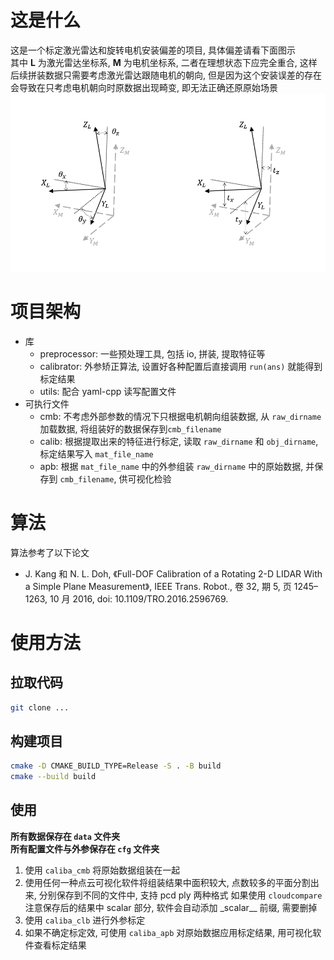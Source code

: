 # 这是什么

这是一个标定激光雷达和旋转电机安装偏差的项目, 具体偏差请看下面图示  
其中 **L** 为激光雷达坐标系, **M** 为电机坐标系, 二者在理想状态下应完全重合, 这样后续拼装数据只需要考虑激光雷达跟随电机的朝向, 但是因为这个安装误差的存在会导致在只考虑电机朝向时原数据出现畸变, 即无法正确还原原始场景
![](./README.d/外旋转激光雷达外参.png)

# 项目架构

- 库
  - preprocessor: 一些预处理工具, 包括 io, 拼装, 提取特征等
  - calibrator: 外参矫正算法, 设置好各种配置后直接调用 `run(ans)` 就能得到标定结果
  - utils: 配合 yaml-cpp 读写配置文件
- 可执行文件
  - cmb: 不考虑外部参数的情况下只根据电机朝向组装数据, 从 `raw_dirname` 加载数据, 将组装好的数据保存到`cmb_filename`
  - calib: 根据提取出来的特征进行标定, 读取 `raw_dirname` 和 `obj_dirname`, 标定结果写入 `mat_file_name`
  - apb: 根据 `mat_file_name` 中的外参组装 `raw_dirname` 中的原始数据, 并保存到 `cmb_filename`, 供可视化检验

# 算法

算法参考了以下论文

- J. Kang 和 N. L. Doh, 《Full-DOF Calibration of a Rotating 2-D LIDAR With a Simple Plane Measurement》, IEEE Trans. Robot., 卷 32, 期 5, 页 1245–1263, 10 月 2016, doi: 10.1109/TRO.2016.2596769.

# 使用方法

## 拉取代码

```bash
git clone ...

```

## 构建项目

```bash
cmake -D CMAKE_BUILD_TYPE=Release -S . -B build
cmake --build build
```

## 使用

**所有数据保存在 `data` 文件夹**  
**所有配置文件与外参保存在 `cfg` 文件夹**

1. 使用 `caliba_cmb` 将原始数据组装在一起
2. 使用任何一种点云可视化软件将组装结果中面积较大, 点数较多的平面分割出来, 分别保存到不同的文件中, 支持 pcd ply 两种格式
   如果使用 `cloudcompare` 注意保存后的结果中 scalar 部分, 软件会自动添加 \_scalar\_\_ 前缀, 需要删掉
3. 使用 `caliba_clb` 进行外参标定
4. 如果不确定标定效, 可使用 `caliba_apb` 对原始数据应用标定结果, 用可视化软件查看标定结果
